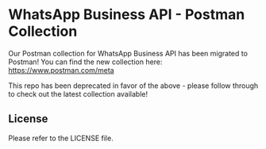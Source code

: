 # WhatsApp Business API - Postman Collection

Our Postman collection for WhatsApp Business API has been migrated to Postman!  You can find the new collection here:
https://www.postman.com/meta

This repo has been deprecated in favor of the above - please follow through to check out the latest collection available!

## License

Please refer to the LICENSE file.
